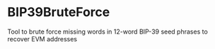 # BIP39BruteForce
Tool to brute force missing words in 12-word BIP-39 seed phrases to recover EVM addresses
